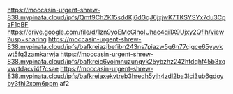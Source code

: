 https://moccasin-urgent-shrew-838.mypinata.cloud/ipfs/Qmf9ChZK15sddKj6dGqJ6jxjwK7TKSYSYx7du3CpaF1gBF
https://drive.google.com/file/d/1zn9yoEMcGlnoIUhac4qi1X9Ujxy2Qflh/view?usp=sharing
https://moccasin-urgent-shrew-838.mypinata.cloud/ipfs/bafkreiazjbefibn243ns7piazw5g6n77cjgce65yyvkwt5fq3zamkarwja
https://moccasin-urgent-shrew-838.mypinata.cloud/ipfs/bafkreic6voimnuzunqyk25ybzhz242htdqhf45b3xqvwrtdacvi4f7csae
https://moccasin-urgent-shrew-838.mypinata.cloud/ipfs/bafkreiaxekvtreb3hredh5yjh4zdl2ba3lci3ub6gdoyby3fhi2xom6ppm  af2
